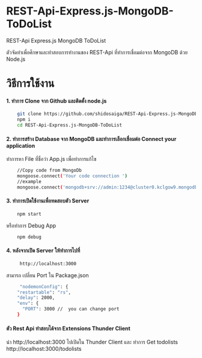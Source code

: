 # REST-Api-Express.js-MongoDB-ToDoList
REST-Api Express.js MongoDB ToDoList

ตัวจัดทำเพื่อศึกษาและทำสอบการทำงานของ REST-Api ที่ทำการเชื่อมต่อจาก MongoDB ด้วย Node.js

# วิธีการใช้งาน
#### 1. ทำการ Clone จาก Github และติดตั้ง node.js
```sh
    git clone https://github.com/shidosaiga/REST-Api-Express.js-MongoDB-ToDoList.git
    npm i
    cd REST-Api-Express.js-MongoDB-ToDoList
```


#### 2. ทำการสร้าง Database จาก MongoDB และทำการเลือกเชื่อมต่อ  Connect your application
   ทำการหา File ที่ชื่อว่า App.js เพื่อทำการแก้ไข
```sh
    //Copy code from MongoDb
    mongoose.connect('Your code connection ')
    //example
    mongoose.connect('mongodb+srv://admin:1234@cluster0.kclgow9.mongodb.net/?retryWrites=true&w=majority ')
```

#### 3. ทำการเปิดใช้งานเพื่อทดสอบตัว  Server
```sh
    npm start
```
หรือทำการ Debug App
```sh
    npm debug
```

#### 4.  หลังจากเปิด   Server ให้ทำการไปที่
```sh
     http://localhost:3000
```
สามารถ เปลี่ยน Port ใน Package.json
```sh
     "nodemonConfig": {
    "restartable": "rs",
    "delay": 2000,
    "env": {
      "PORT": 3000 //  you can change port
    }
```
#### ตัว Rest Api ทำสอบได้จาก Extensions Thunder Client
นำ http://localhost:3000 ไปเปิดใน Thunder Client
และ ทำการ  Get todolists
http://localhost:3000/todolists

